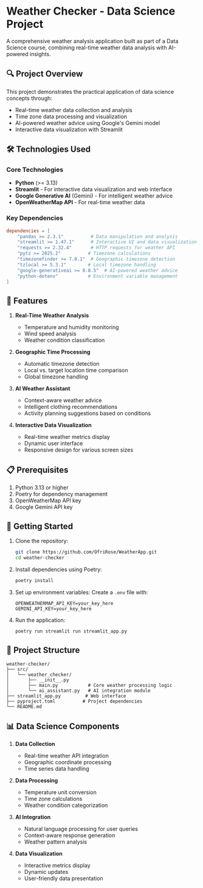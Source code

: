 # Weather Checker - Data Science Project

A comprehensive weather analysis application built as part of a Data Science course, combining real-time weather data analysis with AI-powered insights.

## 🔍 Project Overview

This project demonstrates the practical application of data science concepts through:
- Real-time weather data collection and analysis
- Time zone data processing and visualization
- AI-powered weather advice using Google's Gemini model
- Interactive data visualization with Streamlit

## 🛠️ Technologies Used

### Core Technologies
- **Python** (>= 3.13)
- **Streamlit** - For interactive data visualization and web interface
- **Google Generative AI** (Gemini) - For intelligent weather advice
- **OpenWeatherMap API** - For real-time weather data

### Key Dependencies
```toml
dependencies = [
    "pandas >= 2.3.1"          # Data manipulation and analysis
    "streamlit >= 1.47.1"      # Interactive UI and data visualization
    "requests >= 2.32.4"       # HTTP requests for weather API
    "pytz >= 2025.2"          # Timezone calculations
    "timezonefinder >= 7.0.1"  # Geographic timezone detection
    "tzlocal >= 5.3.1"        # Local timezone handling
    "google-generativeai >= 0.8.5"  # AI-powered weather advice
    "python-dotenv"           # Environment variable management
]
```

## 🌟 Features

1. **Real-Time Weather Analysis**
   - Temperature and humidity monitoring
   - Wind speed analysis
   - Weather condition classification

2. **Geographic Time Processing**
   - Automatic timezone detection
   - Local vs. target location time comparison
   - Global timezone handling

3. **AI Weather Assistant**
   - Context-aware weather advice
   - Intelligent clothing recommendations
   - Activity planning suggestions based on conditions

4. **Interactive Data Visualization**
   - Real-time weather metrics display
   - Dynamic user interface
   - Responsive design for various screen sizes

## 📋 Prerequisites

1. Python 3.13 or higher
2. Poetry for dependency management
3. OpenWeatherMap API key
4. Google Gemini API key

## 🚀 Getting Started

1. Clone the repository:
   ```bash
   git clone https://github.com/OfriRose/WeatherApp.git
   cd weather-checker
   ```

2. Install dependencies using Poetry:
   ```bash
   poetry install
   ```

3. Set up environment variables:
   Create a `.env` file with:
   ```
   OPENWEATHERMAP_API_KEY=your_key_here
   GEMINI_API_KEY=your_key_here
   ```

4. Run the application:
   ```bash
   poetry run streamlit run streamlit_app.py
   ```

## 🔧 Project Structure

```
weather-checker/
├── src/
│   └── weather_checker/
│       ├── __init__.py
│       ├── main.py           # Core weather processing logic
│       └── ai_assistant.py   # AI integration module
├── streamlit_app.py         # Web interface
├── pyproject.toml          # Project dependencies
└── README.md
```

## 📊 Data Science Components

1. **Data Collection**
   - Real-time weather API integration
   - Geographic coordinate processing
   - Time series data handling

2. **Data Processing**
   - Temperature unit conversion
   - Time zone calculations
   - Weather condition categorization

3. **AI Integration**
   - Natural language processing for user queries
   - Context-aware response generation
   - Weather pattern analysis

4. **Data Visualization**
   - Interactive metrics display
   - Dynamic updates
   - User-friendly data presentation


